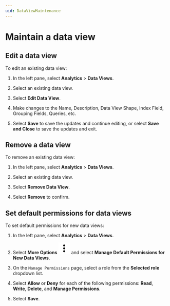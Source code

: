 ```yaml
---
uid: DataViewMaintenance
---
```


# Maintain a data view

## Edit a data view

To edit an existing data view:

1. In the left pane, select **Analytics** > **Data Views**.

1. Select an existing data view.

1. Select **Edit Data View**.

1. Make changes to the Name, Description, Data View Shape, Index Field, Grouping Fields, Queries, etc.

1. Select **Save** to save the updates and continue editing, or select **Save and Close** to save the updates and exit.

## Remove a data view

To remove an existing data view:

1. In the left pane, select **Analytics** > **Data Views**.

1. Select an existing data view.

1. Select **Remove Data View**.

1. Select **Remove** to confirm.

## Set default permissions for data views

To set default permissions for new data views:

1. In the left pane, select **Analytics** > **Data Views**.

1. Select **More Options** ![More options icon](../../../_icons/default/dots-vertical.svg) and select **Manage Default Permissions for New Data Views**.

1. On the `Manage Permissions` page, select a role from the **Selected role** dropdown list.

1. Select **Allow** or **Deny** for each of the following permissions: **Read**, **Write**, **Delete**, and **Manage Permissions**.

1. Select **Save**.

